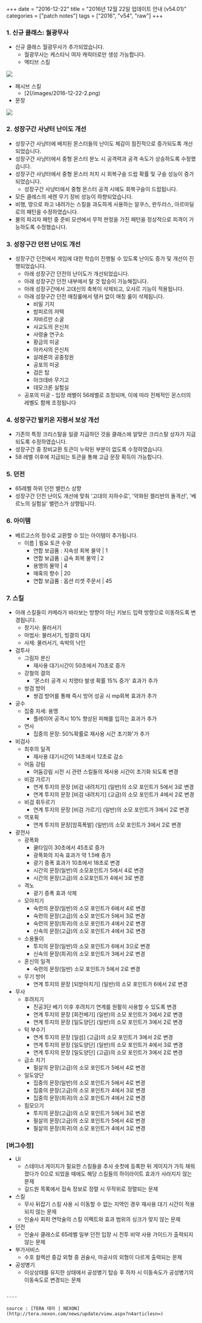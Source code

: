 +++
date = "2016-12-22"
title = "2016년 12월 22일 업데이트 안내 (v54.01)"
categories = ["patch notes"]
tags = ["2016", "v54", "raw"]
+++

### 1. 신규 클래스: 월광무사 
- 신규 클래스 월광무사가 추가되었습니다.
  - 월광무사는 케스타닉 여자 캐릭터로만 생성 가능합니다.
  - 액티브 스킬

![](https://seraphinush-gaming.github.io/mysterium/images/patch-notes/2016-12-22-1.png)

  - 패시브 스킬
    - [2(/images/2016-12-22-2.png)
  - 문장

![](https://seraphinush-gaming.github.io/mysterium/images/patch-notes/2016-12-22-3.png)

### 2. 성장구간 사냥터 난이도 개선 
- 성장구간 사냥터에 배치된 몬스터들의 난이도 체감이 점진적으로 증가되도록 개선되었습니다.
- 성장구간 사냥터에서 중형 몬스터 분노 시 공격력과 공격 속도가 상승하도록 수정했습니다.
- 성장구간 사냥터에서 중형 몬스터 처치 시 회복구슬 드랍 확률 및 구슬 성능이 증가되었습니다.
  - 성장구간 사냥터에서 중형 몬스터 공격 시에도 회복구슬이 드랍됩니다.
- 모든 클레스의 세렌 무기 장비 성능이 하향되었습니다.
- 비행, 땅으로 파고 내려가는 스킬을 과도하게 사용하는 알쿠스, 판두러스, 아르마딜로의 패턴을 수정하였습니다.
- 불의 파괴자 패턴 중 준비 모션에서 무적 판정을 가진 패턴을 정상적으로 피격이 가능하도록 수정했습니다.

### 3. 성장구간 던전 난이도 개선 
- 성장구간 던전에서 게임에 대한 학습이 진행될 수 있도록 난이도 증가 및 개선이 진행되었습니다.
  - 아래 성장구간 던전의 난이도가 개선되었습니다.
  - 아래 성장구간 던전 내부에서 탈 것 탑승이 가능해집니다.
  - 아래 성장구간에서 고대신의 축복이 삭제되고, 오샤르 기능이 적용됩니다.
  - 아래 성장구간 던전 매칭룰에서 탱커 없이 매칭 룰이 삭제됩니다.
    - 비밀 기지
    - 밤피르의 저택
    - 자바르만 소굴
    - 사교도의 은신처
    - 사령술 연구소
    - 황금의 미궁
    - 아카샤의 은신처
    - 살레론의 공중정원
    - 공포의 미궁
    - 검은 탑
    - 아크데바 무기고
    - 데모크론 실험실
  - 공포의 미궁 - 입장 레벨이 56레벨로 조정되며, 이에 따라 전체적인 몬스터의 레벨도 함께 조정됩니다 

### 4. 성장구간 발키온 지령서 보상 개선 
- 기존의 특정 크리스탈을 일괄 지급하던 것을 클래스에 알맞은 크리스탈 상자가 지급되도록 수정하였습니다.
- 성장구간 중 장비교환 토큰이 누락된 부분이 없도록 수정하였습니다.
- 58 레벨 이후에 지급되는 토큰을 통해 고급 문장 획득이 가능합니다.

### 5. 던전
- 65레벨 하위 던전 밸런스 상향 
- 성장구간 던전 난이도 개선에 맞춰 '고대의 지하수로', '약화된 켈리반의 돌격선', '베르노의 실험실' 밸런스가 상향됩니다.

### 6. 아이템
- 베르고스의 정수로 교환할 수 있는 아이템이 추가됩니다.
  - 이름 | 필요 토큰 수량
    - 연합 보급품 : 지속성 회복 물약 | 1
    - 연합 보급품 : 급속 회복 물약 | 2
    - 용맹의 물약 | 4
    - 매혹의 향수 | 20
    - 연합 보급품 : 옵션 리셋 주문서 | 45

### 7. 스킬
- 아래 스킬들이 카메라가 바라보는 방향이 아닌 키보드 입력 방향으로 이동하도록 변경됩니다.
  - 창기사: 물러서기
  - 마법사: 물러서기, 빙결의 대지 
  - 사제: 물러서기, 속박의 낙인 
- 검투사
  - 그림자 분신
    - 재사용 대기시간이 50초에서 70초로 증가 
  - 강철의 결의
    - '몬스터 공격 시 치명타 발생 확률 15% 증가' 효과가 추가 
  - 쌍검 방어
    - 쌍검 방어를 통해 즉시 방어 성공 시 mp회복 효과가 추가 
- 궁수
  - 집중 자세: 용맹
    - 플레이어 공격시 10% 향상된 피해를 입히는 효과가 추가 
  - 연사
    - 집중의 문장: 50%확률로 재사용 시간 초기화'가 추가 
- 비검사
  - 최후의 일격
    - 재사용 대기시간이 14초에서 12초로 감소 
  - 어둠 강림
    - 어둠강림 시전 시 관련 스킬들의 재사용 시간이 초기화 되도록 변경 
  - 비검 가르기
    - 연계 투지의 문장 [비검 내려치기] (일반)의 소모 포인트가 5에서 3로 변경
    - 연계 투지의 문장 [비검 내려치기] (고급)의 소모 포인트가 4에서 2로 변경 
  - 비검 휘두르기
    - 연계 투지의 문장 [비검 가르기] (일반)의 소모 포인트가 3에서 2로 변경 
  - 역포획
    - 연계 투지의 문장[암흑폭발] (일반)의 소모 포인트가 3에서 2로 변경 
- 광전사
  - 광폭화
    - 쿨타임이 30초에서 45초로 증가 
    - 광폭화의 지속 효과가 약 1.5배 증가 
    - 광기 증폭 효과가 10초에서 18초로 변경 
    - 시간의 문장(일반)의 소모포인트가 5에서 4로 변경 
    - 시간의 문장(고급)의 소모포인트가 4에서 3로 변경 
  - 격노
    - 광기 증폭 효과 삭제 
  - 모아치기
    - 숙련의 문장(일반)의 소모 포인트가 6에서 4로 변경 
    - 숙련의 문장(고급)의 소모 포인트가 5에서 3로 변경 
    - 숙련의 문장(희귀)의 소모 포인트가 4에서 2로 변경 
    - 신속의 문장(고급)의 소모 포인트가 4에서 3로 변경 
  - 소용돌이
    - 투지의 문장(일반)의 소모 포인트가 6에서 3으로 변경 
    - 신속의 문장(희귀)의 소모 포인트가 3에서 2로 변경 
  - 혼신의 일격
    - 숙련의 문장(일반) 소모 포인트가 5에서 2로 변경 
  - 무기 방어
    - 연계 투지의 문장 [되받아치기] (일반)의 소모 포인트가 6에서 2로 변경 
- 무사
  - 후려치기
    - 진공3단 베기 이후 후려치기 연계를 원활히 사용할 수 있도록 변경 
    - 연계 투지의 문장 [회전베기] (일반)의 소모 포인트가 3에서 2로 변경 
    - 연계 투지의 문장 [일도양단] (일반)의 소모 포인트가 3에서 2로 변경 
  - 턱 부수기
    - 연계 투지의 문장 [일섬] (고급)의 소모 포인트가 3에서 2로 변경 
    - 연계 투지의 문장 [일도양단] (일반)의 소모 포인트가 4에서 3로 변경 
    - 연계 투지의 문장 [일도양단] (고급)의 소모 포인트가 3에서 2로 변경 
  - 급소 치기
    - 필살의 문장(고급)의 소모 포인트가 5에서 4로 변경 
  - 일도양단
    - 집중의 문장(일반)의 소모 포인트가 5에서 4로 변경 
    - 집중의 문장(고급)의 소모 포인트가 4에서 3로 변경 
    - 집중의 문장(희귀)의 소모 포인트가 4에서 2로 변경 
  - 힘모으기
    - 투지의 문장(고급)의 소모 포인트가 5에서 3로 변경 
    - 필살의 문장(고급)의 소모 포인트가 5에서 4로 변경 
    - 필살의 문장(희귀)의 소모 포인트가 4에서 3로 변경

### [버그수정]
- UI
  - 스테미너 게이지가 필요한 스킬들을 추사 숏컷에 등록한 뒤 게이지가 가득 채워졌다가 0으로 되었을 때에도 해당 스킬들의 하이라이트 효과가 사라지지 않는 문제 
  - 길드원 목록에서 접속 정보로 정렬 시 무작위로 정렬되는 문제 
- 스킬
  - 무사 뒤잡기 스킬 사용 시 이동할 수 없는 지역인 경우 재사용 대기 시간이 적용되지 않는 문제 
  - 인술사 회피 연막술의 스킬 이펙트와 효과 범위의 싱크가 맞지 않는 문제 
- 던전
  - 인술사 클래스로 65레벨 일부 던전 입장 시 전투 비약 사용 가이드가 출력되지 않는 문제 
- 부가서비스
  - 수호 컬렉션 중갑 외형 중 권술사, 마공사의 외형이 다르게 출력되는 문제 
- 공성병기
  - 이상상태를 유지한 상태에서 공성병기 탑승 후 하차 시 이동속도가 공성병기의 이동속도로 변경되는 문제 
```

----

source : [TERA 테라 | NEXON](http://tera.nexon.com/news/update/view.aspx?n4articlesn=)
